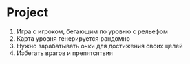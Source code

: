 # Project
1. Игра с игроком, бегающим по уровню с рельефом
2. Карта уровня генерируется рандомно
3. Нужно зарабатывать очки для достижения своих целей
4. Избегать врагов и препятсятвия